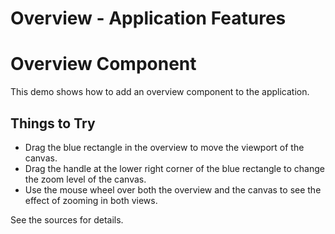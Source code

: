 <!--
 //////////////////////////////////////////////////////////////////////////////
 // @license
 // This file is part of yFiles for HTML 2.6.0.2.
 // Use is subject to license terms.
 //
 // Copyright (c) 2000-2023 by yWorks GmbH, Vor dem Kreuzberg 28,
 // 72070 Tuebingen, Germany. All rights reserved.
 //
 //////////////////////////////////////////////////////////////////////////////
-->
# Overview - Application Features

# Overview Component

This demo shows how to add an overview component to the application.

## Things to Try

- Drag the blue rectangle in the overview to move the viewport of the canvas.
- Drag the handle at the lower right corner of the blue rectangle to change the zoom level of the canvas.
- Use the mouse wheel over both the overview and the canvas to see the effect of zooming in both views.

See the sources for details.
